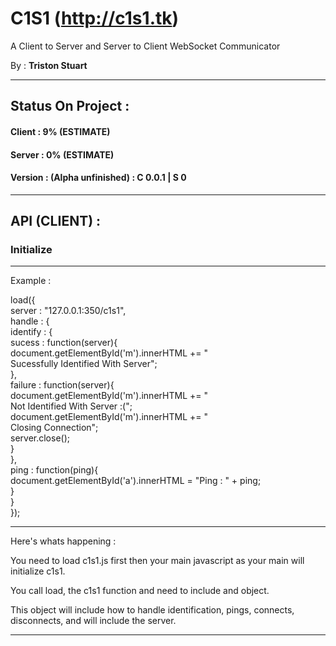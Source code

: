 # C1S1 (http://c1s1.tk)
A Client to Server and Server to Client WebSocket Communicator

By : **Triston Stuart**


--------------------------------------------------------

## Status On Project : 
#### Client : 9% (ESTIMATE)
#### Server : 0% (ESTIMATE)
#### Version : (Alpha unfinished) : C 0.0.1 | S 0

---------------------------------------------------------

## API (CLIENT) : 

### Initialize
----------------------------------------------------------------------------------------------------------------------------------------

Example :

  load({ <br />
      server : "127.0.0.1:350/c1s1", <br />
      handle : { <br />
          identify : { <br />
              sucess : function(server){ <br />
                  document.getElementById('m').innerHTML += "<br> Sucessfully Identified With Server"; <br />
              }, <br />
              failure : function(server){ <br /> 
                  document.getElementById('m').innerHTML += "<br> Not Identified With Server :("; <br />
                  document.getElementById('m').innerHTML += "<br> Closing Connection"; <br />
                  server.close(); <br />
              } <br />
          }, <br />
          ping : function(ping){ <br />
              document.getElementById('a').innerHTML = "Ping : " + ping; <br />
          } <br />
      } <br />
  }); <br />
	
----------------------------------------------------------------------------------------------------------------------------------------

Here's whats happening : 

You need to load c1s1.js first then your main javascript as your main will initialize c1s1.

You call load, the c1s1 function and need to include and object.

This object will include how to handle identification, pings, connects, disconnects, and will include the server.

----------------------------------------------------------------------------------------------------------------------------------------
